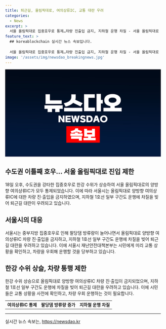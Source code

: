 ```yaml
---
title: 퇴근길, 올림픽대로, 여의상류IC, 교통 대란 우려
categories:
  - News
excerpt: >
  서울 올림픽대로 집중호우로 통제…차량 진출입 금지, 지하철 운행 차질 - 서울 올림픽대로 양방향 여의상류IC가 집중호우로 인해 통제되었습니다. 한강 수위 상승으로 차량 진출입이 금지된 가운데, 지하철 운행에도 차질이 생겨 퇴근길 대란이 예상됩니다. 시민들은 교통 상황을 확인하고 우회하여 운행할 것을 당부받았습니다.
feature_text: >
  ## koreablockchain 실시간 뉴스 속보입니다.

  서울 올림픽대로 집중호우로 통제…차량 진출입 금지, 지하철 운행 차질 - 서울 올림픽대로 양방향 여의상류IC가 집중호우로 인해 통제되었습니다. 한강 수위 상승으로 차량 진출입이 금지된 가운데, 지하철 운행에도 차질이 생겨 퇴근길 대란이 예상됩니다. 시민들은 교통 상황을 확인하고 우회하여 운행할 것을 당부받았습니다.
image: '/assets/img/newsdao_breakingnews.jpg'
---
```


<p><img src="/assets/img/newsdao_breakingnews.jpg" alt="koreablockchain 속보" /></p>

<h2 data-ke-size="size26">수도권 이틀째 호우... 서울 올림픽대로 진입 제한</h2>

<p data-ke-size="size16">18일 오후, 수도권을 강타한 집중호우로 한강 수위가 상승하여 서울 올림픽대로의 양방향 여의상류IC가 모두 통제되었습니다. 이에 따라 서울시는 올림픽대로 양방향 여의상류IC에 대한 차량 진·출입을 금지하였으며, 지하철 1호선 일부 구간도 운행에 차질을 빚어 퇴근길 대란이 우려되고 있습니다.</p>

<h2 data-ke-size="size26">서울시의 대응</h2>

<p data-ke-size="size16">서울시는 중부지방 집중호우로 인해 팔당댐 방류량이 늘어나면서 올림픽대로 양방향 여의상류IC 차량 진·출입을 금지하고, 지하철 1호선 일부 구간도 운행에 차질을 빚어 퇴근길 대란을 우려하고 있습니다. 이에 서울시 재난안전대책본부는 시민에게 미리 교통 상황을 확인하고, 차량을 우회해 운행할 것을 당부하고 있습니다.</p>

<h2 data-ke-size="size26">한강 수위 상슬, 차량 통행 제한</h2>

<p data-ke-size="size16">한강 수위 상승으로 올림픽대로 양방향 여의상류IC 차량 진·출입이 금지되었으며, 지하철 1호선 일부 구간도 운행에 차질을 빚어 퇴근길 대란을 우려하고 있습니다. 이에 시민들은 교통 상황을 사전에 확인하고, 차량 우회 운행하는 것이 필요합니다.</p>

<table>
  <tbody>
    <tr>
      <td style="text-align: center; height: 17px;"><b>여의상류IC 통제</b></td>
      <td style="text-align: center; height: 17px;"><b>팔당댐 방류량 증가</b></td>
      <td style="text-align: center; height: 17px;"><b>지하철 운행 차질</b></td>
    </tr>
  </tbody>
</table>

<hr>
실시간 뉴스 속보는, <a href="https://newsdao.kr" rel="dofollow">https://newsdao.kr</a>


